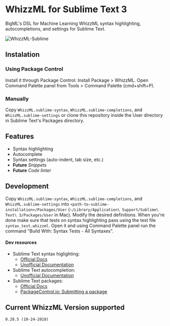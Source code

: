 # WhizzML for Sublime Text 3

BigML's DSL for Machine Learning WhizzML syntax highlighting, autocompletions,
and settings for Sublime Text.

![WhizzML-Sublime](https://raw.githubusercontent.com/whizzml/whizzml-sublime/master/whizzml-sublime.gif "WhizzML-Sublime")

## Instalation

### Using Package Control

Install it through Package Control: Install Package > WhizzML. Open Command
Palette panel from Tools > Command Palette (cmd+shift+P).

### Manually

Copy `WhizzML.sublime-syntax`, `WhizzML.sublime-completions`, and
`WhizzML.sublime-settings` or clone this repository inside the User directory
in Sublime Text's Packages directory.

## Features

- Syntax highlighting
- Autocomplete
- Syntax settings (auto-indent, tab size, etc.)
- **Future** _Snippets_
- **Future** _Code linter_

## Development

Copy `WhizzML.sublime-syntax`, `WhizzML.sublime-completions`, and
`WhizzML.sublime-settings` into
`<path-to-sublime-installation>/Packages/User`
(`~/Library/Application\ Support/Sublime\ Text\ 3/Packages/User` in Mac).
Modify the desired definitions. When you're done make sure that tests on syntax
highlighting pass using the test file `syntax_test.whizzml`. Open it and using
Command Palette panel run the command "Build With: Syntax Tests - All
Syntaxes".

#### Dev resources

- Sublime Text syntax higlighting:
    - [Official Docs](http://www.sublimetext.com/docs/3/syntax.html)
    - [Unofficial Documentation](http://docs.sublimetext.info/en/latest/extensibility/syntaxdefs.html)
- Sublime Text autocompletion:
    - [Unofficial Documentation](http://docs.sublimetext.info/en/latest/extensibility/completions.html)
- Sublime Text packages:
    - [Official Docs](https://www.sublimetext.com/docs/3/packages.html)
    - [PackageControl.io: Submitting a package](https://packagecontrol.io/docs/submitting_a_package)

## Current WhizzML Version supported
    0.28.5 (10-24-2018)
